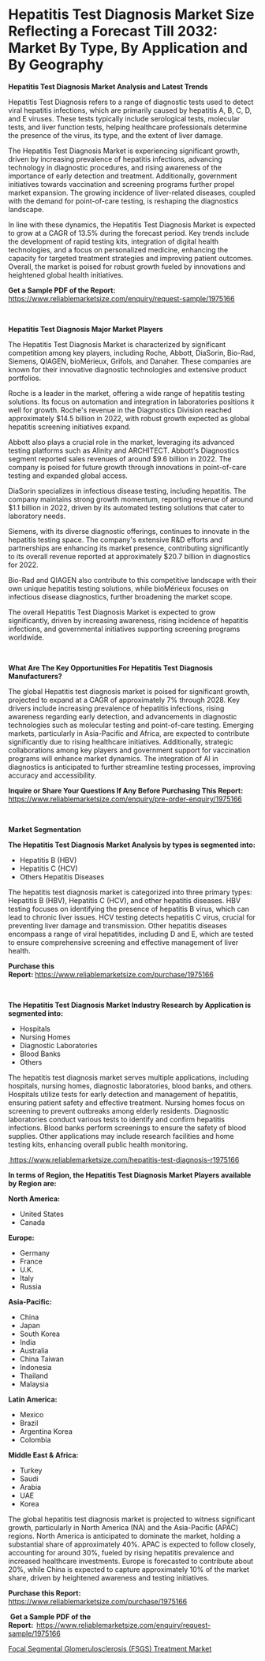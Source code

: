 <p><h1>Hepatitis Test Diagnosis Market Size Reflecting a Forecast Till 2032: Market By Type, By Application and By Geography</h1></p><p><strong>Hepatitis Test Diagnosis Market Analysis and Latest Trends</strong></p>
<p><p>Hepatitis Test Diagnosis refers to a range of diagnostic tests used to detect viral hepatitis infections, which are primarily caused by hepatitis A, B, C, D, and E viruses. These tests typically include serological tests, molecular tests, and liver function tests, helping healthcare professionals determine the presence of the virus, its type, and the extent of liver damage.</p><p>The Hepatitis Test Diagnosis Market is experiencing significant growth, driven by increasing prevalence of hepatitis infections, advancing technology in diagnostic procedures, and rising awareness of the importance of early detection and treatment. Additionally, government initiatives towards vaccination and screening programs further propel market expansion. The growing incidence of liver-related diseases, coupled with the demand for point-of-care testing, is reshaping the diagnostics landscape.</p><p>In line with these dynamics, the Hepatitis Test Diagnosis Market is expected to grow at a CAGR of 13.5% during the forecast period. Key trends include the development of rapid testing kits, integration of digital health technologies, and a focus on personalized medicine, enhancing the capacity for targeted treatment strategies and improving patient outcomes. Overall, the market is poised for robust growth fueled by innovations and heightened global health initiatives.</p></p>
<p><strong>Get a Sample PDF of the Report:&nbsp;</strong> <a href="https://www.reliablemarketsize.com/enquiry/request-sample/1975166?utm_campaign=1845&utm_medium=2&utm_source=Github&utm_content=ia&utm_term=15012025&utm_id=hepatitis-test-diagnosis">https://www.reliablemarketsize.com/enquiry/request-sample/1975166</a></p>
<p>&nbsp;</p>
<p><strong>Hepatitis Test Diagnosis Major Market Players</strong></p>
<p><p>The Hepatitis Test Diagnosis Market is characterized by significant competition among key players, including Roche, Abbott, DiaSorin, Bio-Rad, Siemens, QIAGEN, bioMérieux, Grifols, and Danaher. These companies are known for their innovative diagnostic technologies and extensive product portfolios.</p><p>Roche is a leader in the market, offering a wide range of hepatitis testing solutions. Its focus on automation and integration in laboratories positions it well for growth. Roche's revenue in the Diagnostics Division reached approximately $14.5 billion in 2022, with robust growth expected as global hepatitis screening initiatives expand.</p><p>Abbott also plays a crucial role in the market, leveraging its advanced testing platforms such as Alinity and ARCHITECT. Abbott's Diagnostics segment reported sales revenues of around $9.6 billion in 2022. The company is poised for future growth through innovations in point-of-care testing and expanded global access.</p><p>DiaSorin specializes in infectious disease testing, including hepatitis. The company maintains strong growth momentum, reporting revenue of around $1.1 billion in 2022, driven by its automated testing solutions that cater to laboratory needs.</p><p>Siemens, with its diverse diagnostic offerings, continues to innovate in the hepatitis testing space. The company's extensive R&D efforts and partnerships are enhancing its market presence, contributing significantly to its overall revenue reported at approximately $20.7 billion in diagnostics for 2022.</p><p>Bio-Rad and QIAGEN also contribute to this competitive landscape with their own unique hepatitis testing solutions, while bioMérieux focuses on infectious disease diagnostics, further broadening the market scope.</p><p>The overall Hepatitis Test Diagnosis Market is expected to grow significantly, driven by increasing awareness, rising incidence of hepatitis infections, and governmental initiatives supporting screening programs worldwide.</p></p>
<p>&nbsp;</p>
<p><strong>What Are The Key Opportunities For Hepatitis Test Diagnosis Manufacturers?</strong></p>
<p><p>The global Hepatitis test diagnosis market is poised for significant growth, projected to expand at a CAGR of approximately 7% through 2028. Key drivers include increasing prevalence of hepatitis infections, rising awareness regarding early detection, and advancements in diagnostic technologies such as molecular testing and point-of-care testing. Emerging markets, particularly in Asia-Pacific and Africa, are expected to contribute significantly due to rising healthcare initiatives. Additionally, strategic collaborations among key players and government support for vaccination programs will enhance market dynamics. The integration of AI in diagnostics is anticipated to further streamline testing processes, improving accuracy and accessibility.</p></p>
<p><strong>Inquire or Share Your Questions If Any Before Purchasing This Report:</strong> <a href="https://www.reliablemarketsize.com/enquiry/pre-order-enquiry/1975166?utm_campaign=1845&utm_medium=2&utm_source=Github&utm_content=ia&utm_term=15012025&utm_id=hepatitis-test-diagnosis">https://www.reliablemarketsize.com/enquiry/pre-order-enquiry/1975166</a></p>
<p>&nbsp;</p>
<p><strong>Market Segmentation</strong></p>
<p><strong>The Hepatitis Test Diagnosis Market Analysis by types is segmented into:</strong></p>
<p><ul><li>Hepatitis B (HBV)</li><li>Hepatitis C (HCV)</li><li>Others Hepatitis Diseases</li></ul></p>
<p><p>The hepatitis test diagnosis market is categorized into three primary types: Hepatitis B (HBV), Hepatitis C (HCV), and other hepatitis diseases. HBV testing focuses on identifying the presence of hepatitis B virus, which can lead to chronic liver issues. HCV testing detects hepatitis C virus, crucial for preventing liver damage and transmission. Other hepatitis diseases encompass a range of viral hepatitides, including D and E, which are tested to ensure comprehensive screening and effective management of liver health.</p></p>
<p><strong>Purchase this Report:&nbsp;</strong><a href="https://www.reliablemarketsize.com/purchase/1975166?utm_campaign=1845&utm_medium=2&utm_source=Github&utm_content=ia&utm_term=15012025&utm_id=hepatitis-test-diagnosis">https://www.reliablemarketsize.com/purchase/1975166</a></p>
<p>&nbsp;</p>
<p><strong>The Hepatitis Test Diagnosis Market Industry Research by Application is segmented into:</strong></p>
<p><ul><li>Hospitals</li><li>Nursing Homes</li><li>Diagnostic Laboratories</li><li>Blood Banks</li><li>Others</li></ul></p>
<p><p>The hepatitis test diagnosis market serves multiple applications, including hospitals, nursing homes, diagnostic laboratories, blood banks, and others. Hospitals utilize tests for early detection and management of hepatitis, ensuring patient safety and effective treatment. Nursing homes focus on screening to prevent outbreaks among elderly residents. Diagnostic laboratories conduct various tests to identify and confirm hepatitis infections. Blood banks perform screenings to ensure the safety of blood supplies. Other applications may include research facilities and home testing kits, enhancing overall public health monitoring.</p></p>
<p><a href="https://www.reliablemarketsize.com/hepatitis-test-diagnosis-r1975166?utm_campaign=1845&utm_medium=2&utm_source=Github&utm_content=ia&utm_term=15012025&utm_id=hepatitis-test-diagnosis">&nbsp;https://www.reliablemarketsize.com/hepatitis-test-diagnosis-r1975166</a></p>
<p><strong>In terms of Region, the Hepatitis Test Diagnosis Market Players available by Region are:</strong></p>
<p>
    <p> <strong> North America: </strong>
        <ul>
            <li>United States</li>
            <li>Canada</li>
        </ul>
        </p> 
    <p> <strong> Europe: </strong>
        <ul>
            <li>Germany</li>
            <li>France</li>
            <li>U.K.</li>
            <li>Italy</li>
            <li>Russia</li>
        </ul>
        </p> 
    <p> <strong> Asia-Pacific: </strong>
        <ul>
            <li>China</li>
            <li>Japan</li>
            <li>South Korea</li>
            <li>India</li>
            <li>Australia</li>
            <li>China Taiwan</li>
            <li>Indonesia</li>
            <li>Thailand</li>
            <li>Malaysia</li>
        </ul>
        </p> 
    <p> <strong> Latin America: </strong>
        <ul>
            <li>Mexico</li>
            <li>Brazil</li>
            <li>Argentina Korea</li>
            <li>Colombia</li>
        </ul>
        </p> 
    <p> <strong> Middle East & Africa: </strong>
        <ul>
            <li>Turkey</li>
            <li>Saudi</li>
            <li>Arabia</li>
            <li>UAE</li>
            <li>Korea</li>
        </ul>
    </p>
    </p>
<p><p>The global hepatitis test diagnosis market is projected to witness significant growth, particularly in North America (NA) and the Asia-Pacific (APAC) regions. North America is anticipated to dominate the market, holding a substantial share of approximately 40%. APAC is expected to follow closely, accounting for around 30%, fueled by rising hepatitis prevalence and increased healthcare investments. Europe is forecasted to contribute about 20%, while China is expected to capture approximately 10% of the market share, driven by heightened awareness and testing initiatives.</p></p>
<p><strong>Purchase this Report: </strong><a href="https://www.reliablemarketsize.com/purchase/1975166?utm_campaign=1845&utm_medium=2&utm_source=Github&utm_content=ia&utm_term=15012025&utm_id=hepatitis-test-diagnosis">https://www.reliablemarketsize.com/purchase/1975166</a></p>
<p>&nbsp;<strong>Get a Sample PDF of the Report:&nbsp;&nbsp;</strong><a href="https://www.reliablemarketsize.com/enquiry/request-sample/1975166?utm_campaign=1845&utm_medium=2&utm_source=Github&utm_content=ia&utm_term=15012025&utm_id=hepatitis-test-diagnosis">https://www.reliablemarketsize.com/enquiry/request-sample/1975166</a></p>
<p><strong></strong></p>
<p><p><a href="https://github.com/RickHolmes3/Market-Research-Report-List-7/blob/main/focal-segmental-glomerulosclerosis-fsgs-treatment-market.md?utm_campaign=1845&utm_medium=2&utm_source=Github&utm_content=ia&utm_term=15012025&utm_id=hepatitis-test-diagnosis">Focal Segmental Glomerulosclerosis (FSGS) Treatment Market</a></p></p>